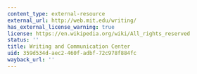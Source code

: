 ```yaml
---
content_type: external-resource
external_url: http://web.mit.edu/writing/
has_external_license_warning: true
license: https://en.wikipedia.org/wiki/All_rights_reserved
status: ''
title: Writing and Communication Center
uid: 359d534d-aec2-460f-adbf-72c978f884fc
wayback_url: ''
---
```

